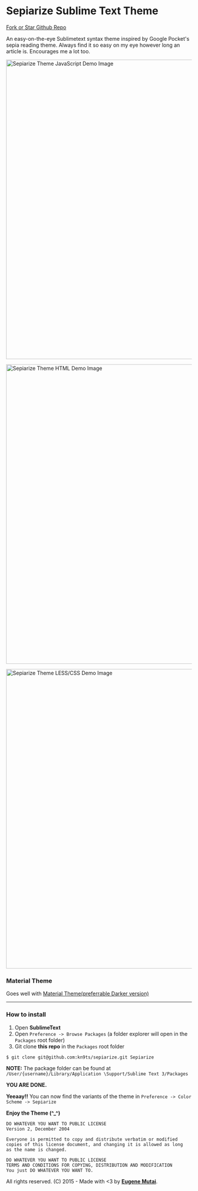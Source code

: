 # Sepiarize Sublime Text Theme

[Fork or Star Github Repo](http://github.com/kn9ts/sepiarize)

An easy-on-the-eye Sublimetext syntax theme inspired by Google Pocket's sepia reading theme. Always find it so easy on my eye however long an article is. Encourages me a lot too.

[<img title="sepiarize-theme-demo-image" src="http://javascript.co.ke/images/sepiarize.png" width="810px" alt="Sepiarize Theme JavaScript Demo Image"/>](https://github.com/kn9ts/sepiarize)

[<img title="sepiarize-theme-demo-image" src="http://javascript.co.ke/images/sepiarize-html.png" width="810px" alt="Sepiarize Theme HTML Demo Image"/>](https://github.com/kn9ts/sepiarize)

[<img title="sepiarize-theme-demo-image" src="http://javascript.co.ke/images/sepiarize-less-css.png" width="810px" alt="Sepiarize Theme LESS/CSS Demo Image"/>](https://github.com/kn9ts/sepiarize)

### Material Theme
Goes well with [Material Theme(preferrable Darker version)](http://equinusocio.github.io/material-theme/)

---

### How to install

1. Open __SublimeText__
2. Open `Preference -> Browse Packages` (a folder explorer will open in the `Packages` root folder)
3. Git clone __this repo__ in the `Packages` root folder

```
$ git clone git@github.com:kn9ts/sepiarize.git Sepiarize
```

__NOTE:__ The package folder can be found at `/User/{username}/Library/Application \Support/Sublime Text 3/Packages`

__YOU ARE DONE.__

__Yeeaay!!__ You can now find the variants of the theme in `Preference -> Color Scheme -> Sepiarize`

__Enjoy the Theme (^_^)__

```
DO WHATEVER YOU WANT TO PUBLIC LICENSE
Version 2, December 2004

Everyone is permitted to copy and distribute verbatim or modified
copies of this license document, and changing it is allowed as long
as the name is changed.

DO WHATEVER YOU WANT TO PUBLIC LICENSE
TERMS AND CONDITIONS FOR COPYING, DISTRIBUTION AND MODIFICATION
You just DO WHATEVER YOU WANT TO.
```
All rights reserved. (C) 2015 - Made with <3 by [__Eugene Mutai__](http://twitter.com/kn9ts).
